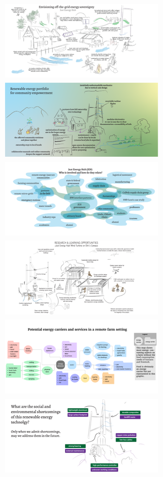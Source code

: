


![](media/JEH-illustrations-ALL-collection-01.png)

![](media/JEH-illustrations-ALL-collection-02.png)



![](media/JEH-illustrations-ALL-collection-03.png)

![](media/JEH-illustrations-ALL-collection-04.png)

![](media/JEH-illustrations-ALL-collection-05.png)

![](media/JEH-illustrations-ALL-collection-06.png)

